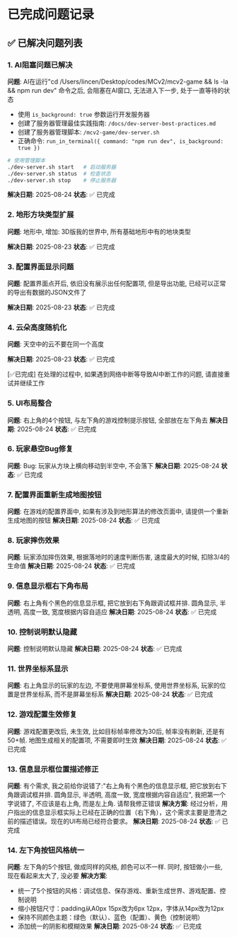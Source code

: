# 已完成问题记录

## ✅ 已解决问题列表

### 1. AI阻塞问题已解决
**问题**: AI在运行"cd /Users/lincen/Desktop/codes/MCv2/mcv2-game && ls -la && npm run dev" 命令之后, 会阻塞在AI窗口, 无法进入下一步, 处于一直等待的状态

 
- 使用 `is_background: true` 参数运行开发服务器
- 创建了服务器管理最佳实践指南: `/docs/dev-server-best-practices.md`
- 创建了服务器管理脚本: `/mcv2-game/dev-server.sh`
- 正确命令: `run_in_terminal({ command: "npm run dev", is_background: true })`

 
```bash
# 使用管理脚本
./dev-server.sh start   # 启动服务器
./dev-server.sh status  # 检查状态
./dev-server.sh stop    # 停止服务器
```

**解决日期**: 2025-08-24
**状态**: ✅ 已完成

### 2. 地形方块类型扩展
**问题**: 地形中, 增加: 3D版我的世界中, 所有基础地形中有的地块类型

**解决日期**: 2025-08-23
**状态**: ✅ 已完成

### 3. 配置界面显示问题
**问题**: 配置界面点开后, 依旧没有展示出任何配置项, 但是导出功能, 已经可以正常的导出有数据的JSON文件了

**解决日期**: 2025-08-23
**状态**: ✅ 已完成

### 4. 云朵高度随机化
**问题**: 天空中的云不要在同一个高度

**解决日期**: 2025-08-23
**状态**: ✅ 已完成

[✅已完成] 在处理的过程中, 如果遇到网络中断等导致AI中断工作的问题, 请直接重试并继续工作

### 5. UI布局整合
**问题**: 右上角的4个按钮, 与左下角的游戏控制提示按钮, 全部放在左下角去
**解决日期**: 2025-08-24
**状态**: ✅ 已完成

### 6. 玩家悬空Bug修复
**问题**: Bug: 玩家从方块上横向移动到半空中, 不会落下
**解决日期**: 2025-08-24
**状态**: ✅ 已完成

### 7. 配置界面重新生成地图按钮
**问题**: 在游戏的配置界面中, 如果有涉及到地形算法的修改页面中, 请提供一个重新生成地图的按钮
**解决日期**: 2025-08-24
**状态**: ✅ 已完成

### 8. 玩家摔伤效果
**问题**: 玩家添加摔伤效果, 根据落地时的速度判断伤害, 速度最大的时候, 扣除3/4的生命值
**解决日期**: 2025-08-24
**状态**: ✅ 已完成

### 9. 信息显示框右下角布局
**问题**: 右上角有个黑色的信息显示框, 把它放到右下角跟调试框并排. 圆角显示, 半透明, 高度一致, 宽度根据内容自适应
**解决日期**: 2025-08-24
**状态**: ✅ 已完成

### 10. 控制说明默认隐藏
**问题**: 控制说明默认隐藏
**解决日期**: 2025-08-24
**状态**: ✅ 已完成

### 11. 世界坐标系显示
**问题**: 右上角显示的玩家的左边, 不要使用屏幕坐标系, 使用世界坐标系, 玩家的位置是世界坐标系, 而不是屏幕坐标系
**解决日期**: 2025-08-24
**状态**: ✅ 已完成

### 12. 游戏配置生效修复
**问题**: 游戏配置更改后, 未生效, 比如目标帧率修改为30后, 帧率没有刷新, 还是有50+帧. 地图生成相关的配置项, 不需要即时生效
**解决日期**: 2025-08-24
**状态**: ✅ 已完成

### 13. 信息显示框位置描述修正
**问题**: 有个需求, 我之前给你说错了:"右上角有个黑色的信息显示框, 把它放到右下角跟调试框并排. 圆角显示, 半透明, 高度一致, 宽度根据内容自适应", 我把第一个字说错了, 不应该是右上角, 而是左上角. 请帮我修正错误
**解决方案**: 经过分析，用户指出的信息显示框实际上已经在正确的位置（右下角），这个需求主要是澄清之前的描述错误。现在的UI布局已经符合要求。
**解决日期**: 2025-08-24
**状态**: ✅ 已完成

### 14. 左下角按钮风格统一
**问题**: 左下角的5个按钮, 做成同样的风格, 颜色可以不一样. 同时, 按钮做小一些, 现在看起来太大了, 没必要
**解决方案**: 
- 统一了5个按钮的风格：调试信息、保存游戏、重新生成世界、游戏配置、控制说明
- 缩小按钮尺寸：padding从A0px 15px改为6px 12px，字体从14px改为12px
- 保持不同颜色主题：绿色（默认）、蓝色（配置）、黄色（控制说明）
- 添加统一的阴影和模糊效果
**解决日期**: 2025-08-24
**状态**: ✅ 已完成